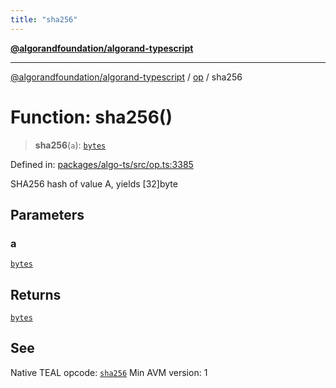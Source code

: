 ```yaml
---
title: "sha256"
---
```


[**@algorandfoundation/algorand-typescript**](../../README.md)

***

[@algorandfoundation/algorand-typescript](../../README.md) / [op](../README.md) / sha256

# Function: sha256()

> **sha256**(`a`): [`bytes`](../../index/type-aliases/bytes.md)

Defined in: [packages/algo-ts/src/op.ts:3385](https://github.com/algorandfoundation/puya-ts/blob/main/packages/algo-ts/src/op.ts#L3385)

SHA256 hash of value A, yields [32]byte

## Parameters

### a

[`bytes`](../../index/type-aliases/bytes.md)

## Returns

[`bytes`](../../index/type-aliases/bytes.md)

## See

Native TEAL opcode: [`sha256`](https://developer.algorand.org/docs/get-details/dapps/avm/teal/opcodes/v10/#sha256)
Min AVM version: 1
